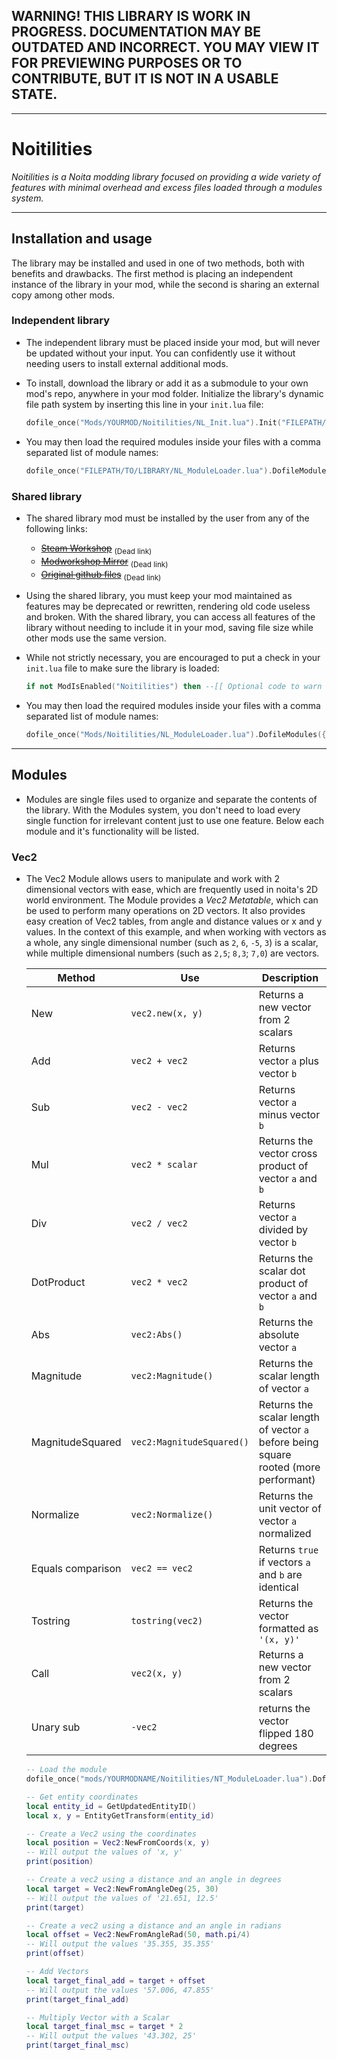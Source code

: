 ## **WARNING! THIS LIBRARY IS WORK IN PROGRESS. DOCUMENTATION MAY BE OUTDATED AND INCORRECT. YOU MAY VIEW IT FOR PREVIEWING PURPOSES OR TO CONTRIBUTE, BUT IT IS NOT IN A USABLE STATE.**
***


# **Noitilities**
*Noitilities is a Noita modding library focused on providing a wide variety of features with minimal overhead and excess files loaded through a modules system.*
***

## **Installation and usage**
The library may be installed and used in one of two methods, both with benefits and drawbacks.
The first method is placing an independent instance of the library in your mod, while the second is sharing an external copy among other mods.

### **Independent library**
* The independent library must be placed inside your mod, but will never be updated without your input. You can confidently use it without needing users to install external additional mods.
* To install, download the library or add it as a submodule to your own mod's repo, anywhere in your mod folder. Initialize the library's dynamic file path system by inserting this line in your `init.lua` file:
    ```lua
    dofile_once("Mods/YOURMOD/Noitilities/NL_Init.lua").Init("FILEPATH/TO/LIBRARY/")
    ```

* You may then load the required modules inside your files with a comma separated list of module names:
    ```lua
    dofile_once("FILEPATH/TO/LIBRARY/NL_ModuleLoader.lua").DofileModules({"ModuleName", "ModuleName2"})
    ```
### **Shared library** 
* The shared library mod must be installed by the user from any of the following links:
    * ~~[Steam Workshop](URLGOESHERE)~~ <sub>(Dead link)</sub>
    * ~~[Modworkshop Mirror](URLGOESHERE)~~ <sub>(Dead link)</sub>
    * ~~[Original github files](URLGOESHERE)~~ <sub>(Dead link)</sub>
* Using the shared library, you must keep your mod maintained as features may be deprecated or rewritten, rendering old code useless and broken. With the shared library, you can access all features of the library without needing to include it in your mod, saving file size while other mods use the same version.
* While not strictly necessary, you are encouraged to put a check in your `init.lua` file to make sure the library is loaded:
    ```lua
    if not ModIsEnabled("Noitilities") then --[[ Optional code to warn users ]] return end
    ```

* You may then load the required modules inside your files with a comma separated list of module names:
    ```lua
    dofile_once("Mods/Noitilities/NL_ModuleLoader.lua").DofileModules({"ModuleName", "ModuleName2"})
    ```
***
## **Modules**
* Modules are single files used to organize and separate the contents of the library. With the Modules system, you don't need to load every single function for irrelevant content just to use one feature.
Below each module and it's functionality will be listed.
### **Vec2**
* The Vec2 Module allows users to manipulate and work with 2 dimensional vectors with ease, which are frequently used in noita's 2D world environment. The Module provides a *Vec2 Metatable*, which can be used to perform many operations on 2D vectors. It also provides easy creation of Vec2 tables, from angle and distance values or x and y values.
In the context of this example, and when working with vectors as a whole, any single dimensional number (such as `2`, `6`, `-5`, `3`) is a scalar, while multiple dimensional numbers (such as `2,5`; `8,3`; `7,0`) are vectors.

    | Method            | Use                       | Description                                                                          |
    | ----------------- | ------------------------- | ------------------------------------------------------------------------------------ |
    | New               | `vec2.new(x, y)`          | Returns a new vector from 2 scalars                                                  |
    | Add               | `vec2 + vec2`             | Returns vector `a` plus vector `b`                                                   |
    | Sub               | `vec2 - vec2`             | Returns vector `a` minus vector `b`                                                  |
    | Mul               | `vec2 * scalar`           | Returns the vector cross product of vector `a` and `b`                               |
    | Div               | `vec2 / vec2`             | Returns vector `a` divided by vector `b`                                             |
    | DotProduct        | `vec2 * vec2`             | Returns the scalar dot product of vector `a` and `b`                                 |
    | Abs               | `vec2:Abs()`              | Returns the absolute vector `a`                                                      |
    | Magnitude         | `vec2:Magnitude()`        | Returns the scalar length of vector `a`                                              |
    | MagnitudeSquared  | `vec2:MagnitudeSquared()` | Returns the scalar length of vector `a` before being square rooted (more performant) |
    | Normalize         | `vec2:Normalize()`        | Returns the unit vector of vector `a` normalized                                     |
    | Equals comparison | `vec2 == vec2`            | Returns `true` if vectors `a` and `b` are identical                                  |
    | Tostring          | `tostring(vec2)`          | Returns the vector formatted as `'(x, y)'`                                           |
    | Call              | `vec2(x, y)`              | Returns a new vector from 2 scalars                                                  |
    | Unary sub         | `-vec2`                   | returns the vector flipped 180 degrees                                               |
    ```lua
    -- Load the module
    dofile_once("mods/YOURMODNAME/Noitilities/NT_ModuleLoader.lua").DofileModules({"Vec2"})

    -- Get entity coordinates
    local entity_id = GetUpdatedEntityID()
    local x, y = EntityGetTransform(entity_id)

    -- Create a Vec2 using the coordinates
    local position = Vec2:NewFromCoords(x, y)
    -- Will output the values of 'x, y'
    print(position)

    -- Create a vec2 using a distance and an angle in degrees
    local target = Vec2:NewFromAngleDeg(25, 30)
    -- Will output the values of '21.651, 12.5'
    print(target)

    -- Create a vec2 using a distance and an angle in radians
    local offset = Vec2:NewFromAngleRad(50, math.pi/4)
    -- Will output the values '35.355, 35.355'
    print(offset)

    -- Add Vectors
    local target_final_add = target + offset
    -- Will output the values '57.006, 47.855'
    print(target_final_add)

    -- Multiply Vector with a Scalar
    local target_final_msc = target * 2
    -- Will output the values '43.302, 25'
    print(target_final_msc)
    ```
